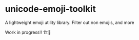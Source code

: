 # unicode-emoji-toolkit
A lightweight emoji utility library. Filter out non emojis, and more

Work in progress!! 🏗🚧